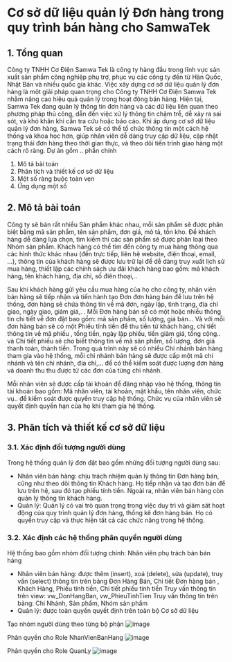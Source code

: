 # Cơ sở dữ liệu quản lý Đơn hàng trong quy trình bán hàng cho SamwaTek
## 1. Tổng quan 
Công ty TNHH Cơ Điện Samwa Tek là công ty hàng đầu trong lĩnh vực sản xuất sản phẩm công nghiệp phụ trợ, phục vụ các công ty đến từ Hàn Quốc, Nhật Bản và nhiều quốc gia khác.
Việc xây dựng cơ sở dữ liệu quản lý đơn hàng là một giải pháp quan trọng cho Công ty TNHH Cơ Điện Samwa Tek nhằm nâng cao hiệu quả quản lý trong hoạt động bán hàng. Hiện tại, Samwa Tek đang quản lý thông tin đơn hàng và các dữ liệu liên quan theo phương pháp thủ công, dẫn đến việc xử lý thông tin chậm trễ, dễ xảy ra sai sót, và khó khăn khi cần tra cứu hoặc báo cáo. Khi áp dụng cơ sở dữ liệu quản lý đơn hàng, Samwa Tek sẽ có thể tổ chức thông tin một cách hệ thống và khoa học hơn, giúp nhân viên dễ dàng truy cập dữ liệu, cập nhật trạng thái đơn hàng theo thời gian thực, và theo dõi tiến trình giao hàng một cách rõ ràng.
    Dự án gồm .. phần chính
  1. Mô tả bài toán
  2. Phân tích và thiết kế cơ sở dữ liệu
  3. Một số ràng buộc toàn vẹn
  4. Ứng dụng một số
## 2. Mô tả bài toán
Công ty sẽ bán rất nhiều Sản phẩm khác nhau, mỗi sản phẩm sẽ được phân biệt bằng mã sản phẩm, tên sản phẩm, đơn giá, mô tả, tồn kho. Để khách hàng dễ dàng lựa chọn, tìm kiếm thì các sản phẩm sẽ được phân loại theo Nhóm sản phẩm. Khách hàng có thể tìm đến công ty mua hàng thông qua các hình thức khác nhau (đến trực tiếp, liên hệ website, điện thoại, email, …),  thông tin của khách hàng sẽ được lưu trữ lại để dễ dàng truy xuất lịch sử mua hàng, thiết lập các chính sách ưu đãi khách hàng bao gồm: mã khách hàng, tên khách hàng, địa chỉ, số điên thoại,..

Sau khi khách hàng gửi yêu cầu mua hàng của họ cho công ty, nhân viên bán hàng sẽ tiếp nhận và tiến hành tạo Đơn đơn hàng bán để lưu trên hệ thống, đơn hàng sẽ chứa thông tin về mã đơn, ngày lập, tình trạng, địa chỉ giao, ngày giao, giảm giá,. . Mỗi Đơn hàng bán sẽ có một hoặc nhiều thông tin chi tiết về đơn đặt bao gồm: mã sản phẩm, số lượng, giá bán… Và với mỗi đơn hàng bán sẽ có một Phiếu tính tiền để thu tiền từ  khách hàng, chi tiết thông tin về mã phiếu , tổng tiền, ngày lập phiếu, tiền giảm giá, tổng cộng.. và Chi tiết phiếu sẽ cho biết thông tin về mã sản phẩm, số lượng, đơn giá thanh toán, thành tiền. Trong quá trình này sẽ có nhiều Chi nhánh bán hàng tham gia vào hệ thống, mỗi chi nhánh bán hàng sẽ được cấp một mã chi nhánh và tên chi nhánh, địa chỉ,… để có thể kiểm soát được lượng đơn hàng và doanh thu thu được từ các đơn của từng chi nhánh.

Mỗi nhân viên sẽ được cấp tài khoản để đăng nhập vào hệ thống, thông tin tài khoản bao gồm: Mã nhân viên, tài khoản, mật khẩu, tên nhân viên, chức vụ.. để kiểm soát được quyền truy cập hệ thống. Chức vụ của nhân viên sẽ quyết định quyền hạn của họ khi tham gia hệ thống.
## 3. Phân tích và thiết kế cơ sở dữ liệu
### 3.1. Xác định đối tượng người dùng
Trong hệ thống quản lý đơn đặt bao gồm những đối tượng người dùng sau:
+  Nhân viên bán hàng: chịu trách nhiệm quản lý thông tin Đơn hàng bán, cũng như theo dõi thông tin Khách hàng. Họ tiếp nhận và tạo đơn bán để lưu trên hệ, sau đó tạo phiếu tính tiền. Ngoài ra, nhân viên bán hàng còn quản lý thông tin khách hàng. 
+ Quản lý: Quản lý có vai trò quan trọng trong việc duy trì và giám sát hoạt động của quy trình quản lý đơn hàng, thống kê đơn hàng bán. Họ có quyền truy cập và thực hiện tất cả các chức năng trong hệ thống.
### 3.2. Xác định các hệ thống phân quyền người dùng
Hệ thống bao gồm nhóm đối tượng chính: Nhân viên phụ trách bán bán hàng
+ Nhân viên bán hàng: được thêm (insert), xoá (delete), sửa (update), truy vấn (select) thông tin trên bảng Đơn Hàng Bán, Chi tiết Đơn hàng bán , Khách Hàng, Phiếu tính tiền, Chi tiết phiếu tính tiền 
Truy vấn thông tin trên view: vw_DonHangBan, vw_PhieuTinhTien
Truy vấn thông tin trên bảng: Chi Nhánh, Sản phẩm, Nhóm sản phẩm
+ Quản lý: được toàn quyền quyết định trên toàn bộ Cơ sở dữ liệu

Tạo nhóm người dùng theo từng bộ phận
![image](https://github.com/user-attachments/assets/7cd35fa8-82c5-44cc-afca-902aaa3011c1)

Phân quyền cho Role NhanVienBanHang
![image](https://github.com/user-attachments/assets/66136dd4-06a5-4e1f-80c1-727103b8053d)

Phân quyền cho Role QuanLy
![image](https://github.com/user-attachments/assets/7ae0379c-7ee5-426f-bc56-17afd32e495f)




